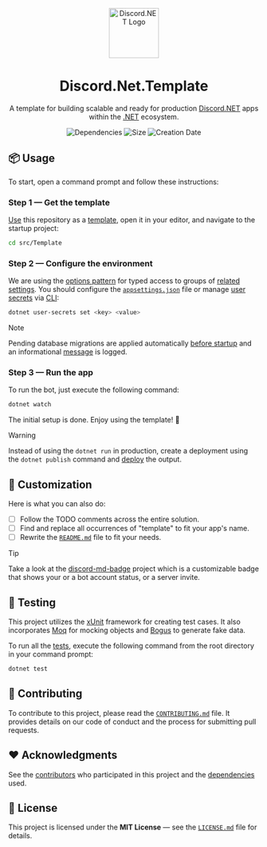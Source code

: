 <p align="center">
  <a href="https://github.com/discord-net/Discord.Net">
    <img width="100" src="https://github.com/zobweyt/Discord.Net.Template/assets/98274273/43b481b3-72b7-4669-98f7-74f41cf9e30b" alt="Discord.NET Logo" />
  </a>
</p>

<h1 align="center">
  Discord.Net.Template
</h1>

<p align="center">
  A template for building scalable and ready for production <a href="https://docs.discordnet.dev">Discord.NET</a> apps within the <a href="dotnet.microsoft.com">.NET</a> ecosystem.
</p>

<p align="center">
  <img src="https://img.shields.io/librariesio/github/zobweyt/Discord.Net.Template" alt="Dependencies" />
  <img src="https://img.shields.io/github/repo-size/zobweyt/Discord.Net.Template" alt="Size" />
  <img src="https://img.shields.io/github/created-at/zobweyt/Discord.Net.Template" alt="Creation Date" />
</p>

## 📦 Usage

To start, open a command prompt and follow these instructions:

### Step 1 — Get the template

[Use](https://github.com/zobweyt/Discord.Net.Template/generate) this repository as a [template](https://docs.github.com/repositories/creating-and-managing-repositories/creating-a-repository-from-a-template), open it in your editor, and navigate to the startup project:

```sh
cd src/Template
```

### Step 2 — Configure the environment

We are using the [options pattern](https://learn.microsoft.com/aspnet/core/fundamentals/configuration/options) for typed access to groups of [related settings](./src/Template/Common/Options). You should configure the [`appsettings.json`](./src/Template/appsettings.json) file or manage [user secrets](https://learn.microsoft.com/aspnet/core/security/app-secrets) via [CLI](https://learn.microsoft.com/dotnet/core/tools):

```sh
dotnet user-secrets set <key> <value>
```

> [!NOTE]
> Pending database migrations are applied automatically [before startup](./src/Template/Program.cs#L49) and an informational [message](./src/Template/Extensions/HostExtensions.cs#L29) is logged.

### Step 3 — Run the app

To run the bot, just execute the following command: 

```sh
dotnet watch
```

The initial setup is done. Enjoy using the template! 🎉

> [!WARNING]
> Instead of using the `dotnet run` in production, create a deployment using the `dotnet publish` command and [deploy](https://docs.discordnet.dev/guides/deployment/deployment) the output.

## 🎨 Customization

Here is what you can also do:
- [ ] Follow the TODO comments across the entire solution.
- [ ] Find and replace all occurrences of "template" to fit your app's name.
- [ ] Rewrite the [`README.md`](README.md) file to fit your needs.

> [!TIP]
> Take a look at the [discord-md-badge](https://github.com/gitlimes/discord-md-badge) project which is a customizable badge that shows your or a bot account status, or a server invite.

## 🧪 Testing

This project utilizes the [xUnit](https://github.com/xunit/xunit) framework for creating test cases. It also incorporates [Moq](https://github.com/moq/moq) for mocking objects and [Bogus](https://github.com/bchavez/Bogus) to generate fake data.

To run all the [tests](./test), execute the following command from the root directory in your command prompt:

```sh
dotnet test
```

## 🚀 Contributing

To contribute to this project, please read the [`CONTRIBUTING.md`](.github/CONTRIBUTING.md) file. It provides details on our code of conduct and the process for submitting pull requests.

## ❤️ Acknowledgments

See the [contributors](https://github.com/zobweyt/Discord.Net.Template/contributors) who participated in this project and the [dependencies](https://github.com/zobweyt/Discord.Net.Template/network/dependencies) used.

## 📜 License

This project is licensed under the **MIT License** — see the [`LICENSE.md`](LICENSE.md) file for details.
